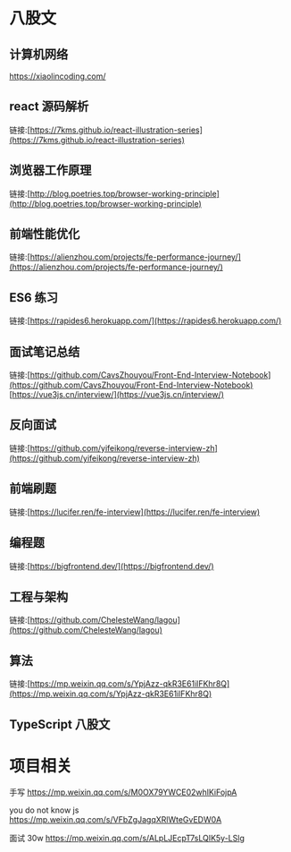 # 八股文

## 计算机网络

https://xiaolincoding.com/

## react 源码解析
链接:[https://7kms.github.io/react-illustration-series](https://7kms.github.io/react-illustration-series)

## 浏览器工作原理
链接:[http://blog.poetries.top/browser-working-principle](http://blog.poetries.top/browser-working-principle)

## 前端性能优化
链接:[https://alienzhou.com/projects/fe-performance-journey/](https://alienzhou.com/projects/fe-performance-journey/)

## ES6 练习
链接:[https://rapides6.herokuapp.com/](https://rapides6.herokuapp.com/)

## 面试笔记总结
链接:[https://github.com/CavsZhouyou/Front-End-Interview-Notebook](https://github.com/CavsZhouyou/Front-End-Interview-Notebook)
[https://vue3js.cn/interview/](https://vue3js.cn/interview/)

## 反向面试
链接:[https://github.com/yifeikong/reverse-interview-zh](https://github.com/yifeikong/reverse-interview-zh)

## 前端刷题
链接:[https://lucifer.ren/fe-interview](https://lucifer.ren/fe-interview)

## 编程题
链接:[https://bigfrontend.dev/](https://bigfrontend.dev/)

## 工程与架构
链接:[https://github.com/ChelesteWang/lagou](https://github.com/ChelesteWang/lagou)

## 算法
链接:[https://mp.weixin.qq.com/s/YpjAzz-qkR3E61ilFKhr8Q](https://mp.weixin.qq.com/s/YpjAzz-qkR3E61ilFKhr8Q)

## TypeScript 八股文

# 项目相关

手写
https://mp.weixin.qq.com/s/M0OX79YWCE02whlKiFojpA

you do not know js
https://mp.weixin.qq.com/s/VFbZgJagqXRlWteGvEDW0A

面试 30w
https://mp.weixin.qq.com/s/ALpLJEcpT7sLQIK5y-LSlg
